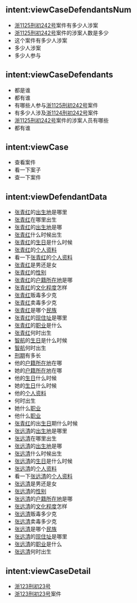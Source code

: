 ## intent:viewCaseDefendantsNum
- [浙1125刑初242号](case)案件有多少人涉案
- [浙1125刑初242号](case)案件的涉案人数是多少
- 这个案件有多少人涉案
- 多少人涉案
- 多少人参与

## intent:viewCaseDefendants
- 都是谁
- 都有谁
- 有哪些人参与[浙1125刑初242号](case)案件
- 有多少人涉及[浙1124刑初242号](case)案件
- [浙1125刑初242号](case)案件的涉案人员有哪些
- 都有谁

## intent:viewCase
- 查看案件
- 看一下案子
- 查一下案件

## intent:viewDefendantData
- [张青红](defendant)的[出生地](item)是哪里
- [张青红](defendant)在哪里出生
- [张青红](defendant)的[出生地](item)是哪
- [张青红](defendant)什么时候出生
- [张青红](defendant)的[生日](item)是什么时候
- [张青红](defendant)的[个人资料](item)
- 看一下[张青红](defendant)的[个人资料](item)
- [张青红](defendant)是男还是女
- [张青红](defendant)的[性别](item)
- [张青红](defendant)的[户籍所在地](item)是哪
- [张青红](defendant)的[文化程度](item)怎样
- [张青红](defendant)贩毒多少克
- [张青红](defendant)卖毒多少克
- [张青红](defendant)是哪个[民族](item)
- [张青红](defendant)的[现住址](item)是哪里
- [张青红](defendant)的[职业](item)是什么
- [张青红](defendant)何时出生
- [智航](defendant)的[生日](item)是什么时候
- [智航](defendant)何时出生
- [刑期](item)有多长
- 他的[户籍所在地](item)在哪
- 她的[户籍所在地](item)在哪
- 他的[生日](item)什么时候
- 她的[生日](item)什么时候
- 他的[个人资料](item)
- 何时出生
- 她什么[职业](item)
- 他什么[职业](item)
- [张青红](defendant)的出[生日](item)期什么时候
- [张远清](defendant)的[出生地](item)是哪里
- [张远清](defendant)在哪里出生
- [张远清](defendant)的[出生地](item)是哪
- [张远清](defendant)什么时候出生
- [张远清](defendant)的[生日](item)是什么时候
- [张远清](defendant)的[个人资料](item)
- 看一下[张远清](defendant)的[个人资料](item)
- [张远清](defendant)是男还是女
- [张远清](defendant)的[性别](item)
- [张远清](defendant)的[户籍所在地](item)是哪
- [张远清](defendant)的[文化程度](item)怎样
- [张远清](defendant)贩毒多少克
- [张远清](defendant)卖毒多少克
- [张远清](defendant)是哪个[民族](item)
- [张远清](defendant)的[现住址](item)是哪里
- [张远清](defendant)的[职业](item)是什么
- [张远清](defendant)何时出生

## intent:viewCaseDetail
- [浙123刑初23号](case)
- [浙123刑初23号](case)案件
